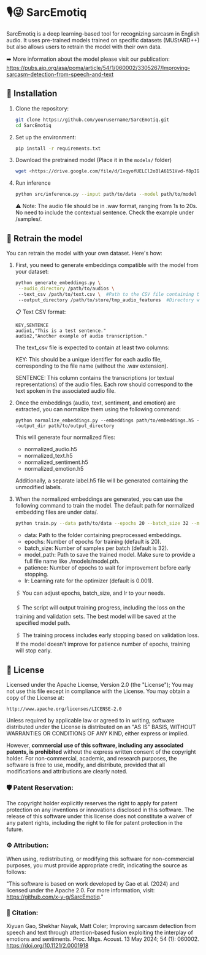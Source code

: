 # 🎙️😜 SarcEmotiq
SarcEmotiq is a deep learning-based tool for recognizing sarcasm in English audio. It uses pre-trained models trained on specific datasets (MUStARD++) but also allows users to retrain the model with their own data.

➡️ More information about the model please visit our publication: https://pubs.aip.org/asa/poma/article/54/1/060002/3305267/Improving-sarcasm-detection-from-speech-and-text

## 🚀 Installation
1. Clone the repository:
   ```bash
   git clone https://github.com/yourusername/SarcEmotiq.git
   cd SarcEmotiq
   ```
2. Set up the environment:
   ```bash
   pip install -r requirements.txt
   ```
3. Download the pretrained model (Place it in the `models/` folder)
   ```bash
   wget <https://drive.google.com/file/d/1xqyofUELCl2oBlA6151Vvd-f8pIG2biF/view?usp=drive_link> -O models/model.pth
   ```
4. Run inference
   ```bash
   python src/inference.py --input path/to/data --model path/to/model
   ```
   ⚠️ Note: The audio file should be in .wav format, ranging from 1s to 20s. No need to include the contextual sentence. Check the example under /samples/.


## 🔄 Retrain the model
You can retrain the model with your own dataset. Here's how:

1. First, you need to generate embeddings compatible with the model from your dataset:
   ```bash
   python generate_embeddings.py \
    --audio_directory /path/to/audios \ 
    --text_csv /path/to/text.csv \  #Path to the CSV file containing the audio file keys and text, sample: "/data/mustard++_onlyU.csv"
    --output_directory /path/to/store/tmp_audio_features  #Directory where the temporary extracted audio feature files (LLDs) will be stored and removed after processing.
   ```
   📋 Text CSV format:

   ```
   KEY,SENTENCE
   audio1,"This is a test sentence."
   audio2,"Another example of audio transcription."
   ```
   The text_csv file is expected to contain at least two columns:

   KEY: This should be a unique identifier for each audio file, corresponding to the file name (without the .wav extension).

   SENTENCE: This column contains the transcriptions (or textual representations) of the audio files. Each row should correspond to the text spoken in the associated audio file.


2. Once the embeddings (audio, text, sentiment, and emotion) are extracted, you can normalize them using the following command:
   ```
   python normalize_embeddings.py --embeddings path/to/embeddings.h5 --output_dir path/to/output_directory
   ```
   This will generate four normalized files:

    - normalized_audio.h5
    - normalized_text.h5
    - normalized_sentiment.h5
    - normalized_emotion.h5
   
   Additionally, a separate label.h5 file will be generated containing the unmodified labels.


3. When the normalized embeddings are generated, you can use the following command to train the model.
The default path for normalized embedding files are under data/.
   ```bash
   python train.py --data path/to/data --epochs 20 --batch_size 32 --model_path ./models/model.pth --patience 5 --lr 0.001
   ```
   
   - data: Path to the folder containing preprocessed embeddings.
   - epochs: Number of epochs for training (default is 20).
   - batch_size: Number of samples per batch (default is 32).
   - model_path: Path to save the trained model. Make sure to provide a full file name like ./models/model.pth.
   - patience: Number of epochs to wait for improvement before early stopping.
   - lr: Learning rate for the optimizer (default is 0.001).

   🖇️ You can adjust epochs, batch_size, and lr to your needs.

   🖇️ The script will output training progress, including the loss on the training and validation sets. The best model will be saved at the specified model path.

   🖇️ The training process includes early stopping based on validation loss. If the model doesn't improve for patience number of epochs, training will stop early.

## 📜 License
Licensed under the Apache License, Version 2.0 (the "License");
You may not use this file except in compliance with the License.
You may obtain a copy of the License at:

    http://www.apache.org/licenses/LICENSE-2.0

Unless required by applicable law or agreed to in writing, software
distributed under the License is distributed on an "AS IS" BASIS,
WITHOUT WARRANTIES OR CONDITIONS OF ANY KIND, either express or implied.

However, **commercial use of this software, including any associated patents, is prohibited** without the express written consent of the copyright holder. For non-commercial, academic, and research purposes, the software is free to use, modify, and distribute, provided that all modifications and attributions are clearly noted.

### 🛡️ Patent Reservation:
The copyright holder explicitly reserves the right to apply for patent protection on any inventions or innovations disclosed in this software. The release of this software under this license does not constitute a waiver of any patent rights, including the right to file for patent protection in the future.

### ⚙️ Attribution:
When using, redistributing, or modifying this software for non-commercial purposes, you must provide appropriate credit, indicating the source as follows:

"This software is based on work developed by Gao et al. (2024) and licensed under the Apache 2.0. For more information, visit: https://github.com/x-y-g/SarcEmotiq."

### 📖 Citation: 
Xiyuan Gao, Shekhar Nayak, Matt Coler; Improving sarcasm detection from speech and text through attention-based fusion exploiting the interplay of emotions and sentiments. Proc. Mtgs. Acoust. 13 May 2024; 54 (1): 060002. https://doi.org/10.1121/2.0001918

